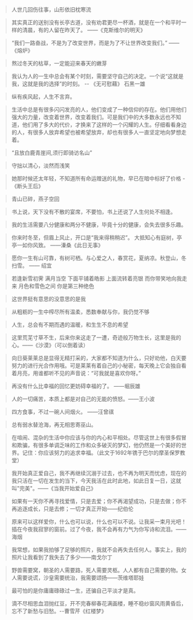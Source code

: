 
> 人世几回伤往事，山形依旧枕寒流

> 其实真正的送别没有长亭古道，没有劝君更尽一杯酒，就是在一个和平时一样的清晨，有的人留在昨天了。
——《克斯维尔的明天》

> “我们一路奋战，不是为了改变世界，而是为了不让世界改变我们。”
——《熔炉》

> 熬过冬天的枯草，一定能迎来春天的嫩芽

> 我认为人的一生中总会有某个时刻，需要坚守自己的决定。一个说“这就是我，这就是我的选择”的时刻。 -- 《无可慰藉》 石黑一雄

> 纵有疾风起，人生不言弃。

> 生活中总是有很多闪闪发亮的人，他们变成了一种信仰的存在。他们用他们强大的力量，改变着世界，改变着我们。可是我们中的大多数永远也不知道，他们用了多大的代价，才换来了这样的一个闪耀的人生。仔细看看身边的人，有很多人放弃希望也被希望放弃，却也有很多人一直坚定地向梦想走着。

> “且放白鹿青崖间,须行即骑访名山”

> 守拙以清心，淡然而浅笑

>她那时候还太年轻，不知道所有命运赠送的礼物，早已在暗中标好了价格 -《断头王后》

>青山已碎，燕子空回

> 书上说，天下没有不散的宴席，不要怕，书上还说了人生何处不相逢。

> 我的生活需要八分健康和两分不健康，毕竟十分的健康，会失去很多乐趣。

>你来时冬至，但眉上风止，开口是“我来得稍稍迟”。 大抵知心有庭树，亭亭一如你风致。
——溱桑《此日无事》

>愿你一生有山可靠，有树可栖。与心爱之人，春赏花，夏纳凉。秋登山，冬扫雪。
—— 绍宜

>若逢新雪初霁 满月当空 下面平铺着皓影 上面流转着亮银 而你带笑地向我走来 月色和雪色之间 你是第三种绝色

> 这世界挺有意思的没意思的是我

> 从粗粝的一生中榨尽所有温柔，悉数奉献与你，我仍觉不够

> 人生，总会有不期而遇的温暖，和生生不息的希望

> 这里荒芜寸草不生，后来你来这走了一遭，奇迹般万物生长，这里是我的心。——《沙漠》（可以倒着读）

> 向日葵莱莱总是显得无精打采的，大家都不知道为什么，只好劝他，白天要努力的进行光合作用哦。可是莱莱有着自己的小秘密，每天晚上它会独自看着月亮，用谁都听不见的声音说：“可我就是喜欢你呀。”

> 再没有什么比幸福的回忆更妨碍幸福的了。 ——堀辰雄

> 人的一切痛苦，本质上都是对自己的无能的愤怒。——王小波

> 四方食事，不过一碗人间烟火。 ——汪曾祺

> 总有弱水替沧海，再无相思寄巫山。

>在喧闹、混杂的生活中你应该与你的内心和平相处。尽管这世上有很多假冒和欺骗，有很多单调乏味的工作和众多破灭的梦幻，他仍然是一个美好的世界。记住：你应该努力的追求幸福。（此文于1692年镌于巴尔的摩圣保罗教堂）

> 我开始真正爱自己，我不再继续沉溺于过去，也不再为明天而忧虑，现在的我只活在一切在发生的当下，今天我活在此时此地，如此日复一日，这就叫"完美"。——《当我开始爱自己》

> 如果有一天你不再寻找爱情，只是去爱；你不再渴望成功，只是去做；你不再追逐成长，只是去修；一切才真正开始——纪伯伦

> 原来可以这样爱你，什么也可以说，什么也可以不说。让我采一束月光吧！插在今夜我寂寥的窗前。过了今夜，我不会再有力气为你写诗和流泪。——海烟

> 我常想，如果我拍够了足够的照片，我就不会再失去任何人。事实上，我的照片让我看到了我失去了多少——南戈尔丁

> 野兽需要窝，朝圣的人需要路，死人需要灵柩。人人都有自己需要的物。女人需要说谎，沙皇需要统治，我需要颂扬——茨维塔耶娃

> 最可怕的是你庸庸碌碌过一生，还骗自己平淡才是真。

> 滴不尽相思血泪抛红豆，开不完春柳春花满画楼，睡不稳纱窗风雨黄昏后，忘不了新愁与旧愁。--曹雪芹《红楼梦》
